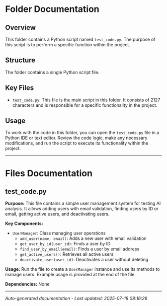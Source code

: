 # Folder Documentation

## Overview
This folder contains a Python script named `test_code.py`. The purpose of this script is to perform a specific function within the project.

## Structure
The folder contains a single Python script file.

## Key Files
- `test_code.py`: This file is the main script in this folder. It consists of 2127 characters and is responsible for a specific functionality in the project.

## Usage
To work with the code in this folder, you can open the `test_code.py` file in a Python IDE or text editor. Review the code logic, make any necessary modifications, and run the script to execute its functionality within the project.

---

# Files Documentation

## test_code.py

**Purpose:** This file contains a simple user management system for testing AI analysis. It allows adding users with email validation, finding users by ID or email, getting active users, and deactivating users.

**Key Components:**
- `UserManager`: Class managing user operations
  - `add_user(name, email)`: Adds a new user with email validation
  - `get_user_by_id(user_id)`: Finds a user by ID
  - `find_user_by_email(email)`: Finds a user by email address
  - `get_active_users()`: Retrieves all active users
  - `deactivate_user(user_id)`: Deactivates a user without deleting

**Usage:** Run the file to create a `UserManager` instance and use its methods to manage users. Example usage is provided at the end of the file.

**Dependencies:** None

---
*Auto-generated documentation - Last updated: 2025-07-18 08:16:28*
